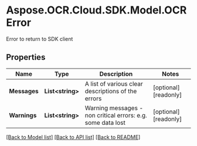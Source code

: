 # Aspose.OCR.Cloud.SDK.Model.OCRError
Error to return to SDK client

## Properties

Name | Type | Description | Notes
------------ | ------------- | ------------- | -------------
**Messages** | **List&lt;string&gt;** | A list of various clear descriptions of the errors | [optional] [readonly] 
**Warnings** | **List&lt;string&gt;** | Warning messages - non critical errors: e.g. some data lost | [optional] [readonly] 

[[Back to Model list]](../README.md#documentation-for-models) [[Back to API list]](../README.md#documentation-for-api-endpoints) [[Back to README]](../README.md)

